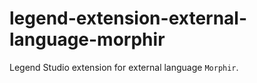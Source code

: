 # legend-extension-external-language-morphir

Legend Studio extension for external language `Morphir`.
